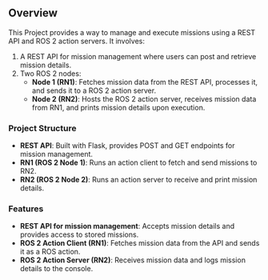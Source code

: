 ## Overview

This Project provides a way to manage and execute missions using a REST API and ROS 2 action servers. It involves:
1. A REST API for mission management where users can post and retrieve mission details.
2. Two ROS 2 nodes:
   - **Node 1 (RN1)**: Fetches mission data from the REST API, processes it, and sends it to a ROS 2 action server.
   - **Node 2 (RN2)**: Hosts the ROS 2 action server, receives mission data from RN1, and prints mission details upon execution.

### Project Structure

- **REST API**: Built with Flask, provides POST and GET endpoints for mission management.
- **RN1 (ROS 2 Node 1)**: Runs an action client to fetch and send missions to RN2.
- **RN2 (ROS 2 Node 2)**: Runs an action server to receive and print mission details.

### Features

- **REST API for mission management**: Accepts mission details and provides access to stored missions.
- **ROS 2 Action Client (RN1)**: Fetches mission data from the API and sends it as a ROS action.
- **ROS 2 Action Server (RN2)**: Receives mission data and logs mission details to the console.
